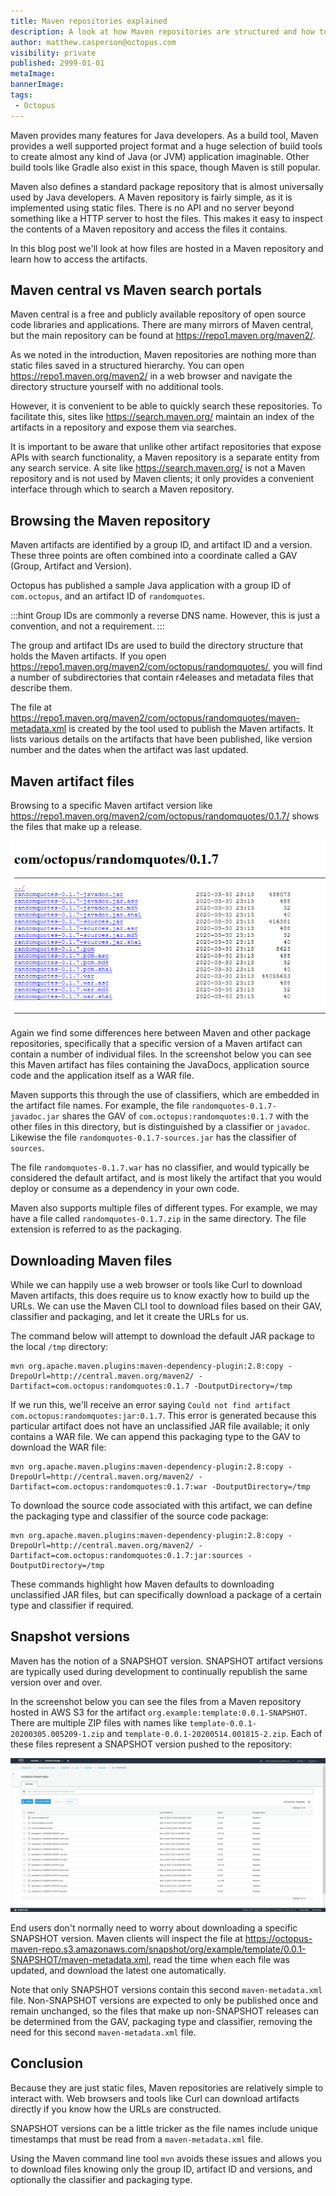 ```yaml
---
title: Maven repositories explained
description: A look at how Maven repositories are structured and how to access artifacts in them
author: matthew.casperson@octopus.com
visibility: private
published: 2999-01-01
metaImage: 
bannerImage: 
tags:
 - Octopus
---
```


Maven provides many features for Java developers. As a build tool, Maven provides a well supported project format and a huge selection of build tools to create almost any kind of Java (or JVM) application imaginable. Other build tools like Gradle also exist in this space, though Maven is still popular.

Maven also defines a standard package repository that is almost universally used by Java developers. A Maven repository is fairly simple, as it is implemented using static files. There is no API and no server beyond something like a HTTP server to host the files. This makes it easy to inspect the contents of a Maven repository and access the files it contains.

In this blog post we'll look at how files are hosted in a Maven repository and learn how to access the artifacts.

## Maven central vs Maven search portals

Maven central is a free and publicly available repository of open source code libraries and applications. There are many mirrors of Maven central, but the main repository can be found at https://repo1.maven.org/maven2/.

As we noted in the introduction, Maven repositories are nothing more than static files saved in a structured hierarchy. You can open https://repo1.maven.org/maven2/ in a web browser and navigate the directory structure yourself with no additional tools.

However, it is convenient to be able to quickly search these repositories. To facilitate this, sites like https://search.maven.org/ maintain an index of the artifacts in a repository and expose them via searches.

It is important to be aware that unlike other artifact repositories that expose APIs with search functionality, a Maven repository is a separate entity from any search service. A site like https://search.maven.org/ is not a Maven repository and is not used by Maven clients; it only provides a convenient interface through which to search a Maven repository.

## Browsing the Maven repository

Maven artifacts are identified by a group ID, and artifact ID and a version. These three points are often combined into a coordinate called a GAV (Group, Artifact and Version).

Octopus has published a sample Java application with a group ID of `com.octopus`, and an artifact ID of `randomquotes`.

:::hint
Group IDs are commonly a reverse DNS name. However, this is just a convention, and not a requirement.
:::

The group and artifact IDs are used to build the directory structure that holds the Maven artifacts. If you open https://repo1.maven.org/maven2/com/octopus/randomquotes/, you will find a number of subdirectories that contain r4eleases and metadata files that describe them.

The file at https://repo1.maven.org/maven2/com/octopus/randomquotes/maven-metadata.xml is created by the tool used to publish the Maven artifacts. It lists various details on the artifacts that have been published, like version number and the dates when the artifact was last updated.

## Maven artifact files

Browsing to a specific Maven artifact version like https://repo1.maven.org/maven2/com/octopus/randomquotes/0.1.7/ shows the files that make up a release.

![](maven-artifact-files.png "width=500")

Again we find some differences here between Maven and other package repositories, specifically that a specific version of a Maven artifact can contain a number of individual files. In the screenshot below you can see this Maven artifact has files containing the JavaDocs, application source code and the application itself as a WAR file.

Maven supports this through the use of classifiers, which are embedded in the artifact file names. For example, the file `randomquotes-0.1.7-javadoc.jar` shares the GAV of `com.octopus:randomquotes:0.1.7` with the other files in this directory, but is distinguished by a classifier or `javadoc`. Likewise the file `randomquotes-0.1.7-sources.jar` has the classifier of `sources`.

The file `randomquotes-0.1.7.war` has no classifier, and would typically be considered the default artifact, and is most likely the artifact that you would deploy or consume as a dependency in your own code.

Maven also supports multiple files of different types. For example, we may have a file called `randomquotes-0.1.7.zip` in the same directory. The file extension is referred to as the packaging.

## Downloading Maven files

While we can happily use a web browser or tools like Curl to download Maven artifacts, this does require us to know exactly how to build up the URLs. We can use the Maven CLI tool to download files based on their GAV, classifier and packaging, and let it create the URLs for us.

The command below will attempt to download the default JAR package to the local `/tmp` directory:

```
mvn org.apache.maven.plugins:maven-dependency-plugin:2.8:copy -DrepoUrl=http://central.maven.org/maven2/ -Dartifact=com.octopus:randomquotes:0.1.7 -DoutputDirectory=/tmp
```

If we run this, we'll receive an error saying `Could not find artifact com.octopus:randomquotes:jar:0.1.7`. This error is generated because this particular artifact does not have an unclassified JAR file available; it only contains a WAR file. We can append this packaging type to the GAV to download the WAR file:

```
mvn org.apache.maven.plugins:maven-dependency-plugin:2.8:copy -DrepoUrl=http://central.maven.org/maven2/ -Dartifact=com.octopus:randomquotes:0.1.7:war -DoutputDirectory=/tmp
```

To download the source code associated with this artifact, we can define the packaging type and classifier of the source code package:

```
mvn org.apache.maven.plugins:maven-dependency-plugin:2.8:copy -DrepoUrl=http://central.maven.org/maven2/ -Dartifact=com.octopus:randomquotes:0.1.7:jar:sources -DoutputDirectory=/tmp
```

These commands highlight how Maven defaults to downloading unclassified JAR files, but can specifically download a package of a certain type and classifier if required.

## Snapshot versions

Maven has the notion of a SNAPSHOT version. SNAPSHOT artifact versions are typically used during development to continually republish the same version over and over.

In the screenshot below you can see the files from a Maven repository hosted in AWS S3 for the artifact `org.example:template:0.0.1-SNAPSHOT`. There are multiple ZIP files with names like `template-0.0.1-20200305.005209-1.zip` and `template-0.0.1-20200514.001815-2.zip`. Each of these files represent a SNAPSHOT version pushed to the repository:

![](snapshots.png "width=500")

End users don't normally need to worry about downloading a specific SNAPSHOT version. Maven clients will inspect the file at https://octopus-maven-repo.s3.amazonaws.com/snapshot/org/example/template/0.0.1-SNAPSHOT/maven-metadata.xml, read the time when each file was updated, and download the latest one automatically.

Note that only SNAPSHOT versions contain this second `maven-metadata.xml` file. Non-SNAPSHOT versions are expected to only be published once and remain unchanged, so the files that make up non-SNAPSHOT releases can be determined from the GAV, packaging type and classifier, removing the need for this second `maven-metadata.xml` file.

## Conclusion

Because they are just static files, Maven repositories are relatively simple to interact with. Web browsers and tools like Curl can download artifacts directly if you know how the URLs are constructed.

SNAPSHOT versions can be a little tricker as the file names include unique timestamps that must be read from a `maven-metadata.xml` file.

Using the Maven command line tool `mvn` avoids these issues and allows you to download files knowing only the group ID, artifact ID and versions, and optionally the classifier and packaging type.